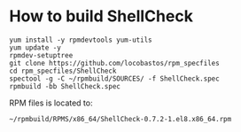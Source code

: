 # How to build ShellCheck

```shell
yum install -y rpmdevtools yum-utils
yum update -y
rpmdev-setuptree
git clone https://github.com/locobastos/rpm_specfiles
cd rpm_specfiles/ShellCheck
spectool -g -C ~/rpmbuild/SOURCES/ -f ShellCheck.spec
rpmbuild -bb ShellCheck.spec
```

RPM files is located to:

```
~/rpmbuild/RPMS/x86_64/ShellCheck-0.7.2-1.el8.x86_64.rpm
```
